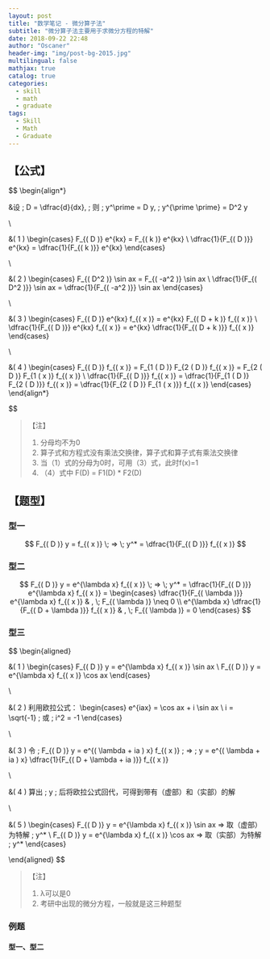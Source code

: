 ```yaml
---
layout: post
title: "数学笔记 - 微分算子法"
subtitle: "微分算子法主要用于求微分方程的特解"
date: 2018-09-22 22:48
author: "Oscaner"
header-img: "img/post-bg-2015.jpg"
multilingual: false
mathjax: true
catalog: true
categories:
  - skill
  - math
  - graduate
tags:
  - Skill
  - Math
  - Graduate
---
```


## 【公式】

$$
\begin{align*}

  &设 \; D = \dfrac{d}{dx}, \; 则 \; y^\prime = D y, \; y^{\prime \prime} = D^2 y

  \\

  &( 1 )
  \begin{cases}
    F_{( D )} e^{kx} = F_{( k )} e^{kx}
    \\
    \dfrac{1}{F_{( D )}} e^{kx} = \dfrac{1}{F_{( k )}} e^{kx}
  \end{cases}

  \\

  &( 2 )
  \begin{cases}
    F_{( D^2 )} \sin ax = F_{( -a^2 )} \sin ax
    \\
    \dfrac{1}{F_{( D^2 )}} \sin ax = \dfrac{1}{F_{( -a^2 )}} \sin ax
  \end{cases}

  \\

  &( 3 )
  \begin{cases}
    F_{( D )} e^{kx} f_{( x )} = e^{kx} F_{( D + k )} f_{( x )}
    \\
    \dfrac{1}{F_{( D )}} e^{kx} f_{( x )} = e^{kx} \dfrac{1}{F_{( D + k )}} f_{( x )}
  \end{cases}

  \\

  &( 4 )
  \begin{cases}
    F_{( D )} f_{( x )} = F_{1 ( D )} F_{2 ( D )} f_{( x )} = F_{2 ( D )} F_{1 ( x )} f_{( x )}
    \\
    \dfrac{1}{F_{( D )}} f_{( x )} = \dfrac{1}{F_{1 ( D )} F_{2 ( D )}} f_{( x )} = \dfrac{1}{F_{2 ( D )} F_{1 ( x )}} f_{( x )}
  \end{cases}
\end{align*}

$$

>【注】
> 1. 分母均不为0
> 2. 算子式和方程式没有乘法交换律，算子式和算子式有乘法交换律
> 3. 当（1）式的分母为0时，可用（3）式，此时f(x)=1
> 4. （4）式中 F(D) = F1(D) * F2(D)

## 【题型】

### 型一

$$
F_{( D )} y = f_{( x )} \; => \; y^* = \dfrac{1}{F_{( D )}} f_{( x )}
$$

### 型二

$$
F_{( D )} y = e^{\lambda x} f_{( x )} \; => \; y^* = \dfrac{1}{F_{( D )}} e^{\lambda x} f_{( x )} =
\begin{cases}
  \dfrac{1}{F_{( \lambda )}} e^{\lambda x} f_{( x )} & , \; F_{( \lambda )} \neq 0
  \\
  e^{\lambda x} \dfrac{1}{F_{( D + \lambda )}} f_{( x )} & , \; F_{( \lambda )} = 0
\end{cases}
$$

### 型三

$$
\begin{aligned}

  &( 1 )
  \begin{cases}
    F_{( D )} y = e^{\lambda x} f_{( x )} \sin ax
    \\
    F_{( D )} y = e^{\lambda x} f_{( x )} \cos ax
  \end{cases}

  \\

  &( 2 )
  利用欧拉公式：
  \begin{cases}
    e^{iax} = \cos ax + i \sin ax
    \\
    i = \sqrt{-1} \; 或 \; i^2 = -1
  \end{cases}

  \\

  &( 3 )
  令 \; F_{( D )} y = e^{( \lambda + ia ) x} f_{( x )} \; => \; y = e^{( \lambda + ia ) x} \dfrac{1}{F_{( D + \lambda + ia )}} f_{( x )}

  \\

  &( 4 )
  算出 \; y \; 后将欧拉公式回代，可得到带有（虚部）和（实部）的解

  \\

  &( 5 )
  \begin{cases}
    F_{( D )} y = e^{\lambda x} f_{( x )} \sin ax => 取（虚部）为特解 \; y^*
    \\
    F_{( D )} y = e^{\lambda x} f_{( x )} \cos ax => 取（实部）为特解 \; y^*
  \end{cases}

\end{aligned}
$$

>【注】
> 1. λ可以是0
> 2. 考研中出现的微分方程，一般就是这三种题型

### 例题

#### 型一、型二
